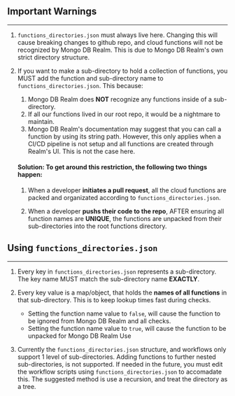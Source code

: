 ## Important Warnings
---
1. ```functions_directories.json``` must always live here. Changing this will cause breaking changes to github repo, and cloud functions will not be recognized by Mongo DB Realm. This is due to Mongo DB Realm's own strict directory structure.

2.  If you want to make a sub-directory to hold a collection of functions, you MUST add the function and sub-directory name to ```functions_directories.json```. This because: 
    1. Mongo DB Realm does **NOT** recognize any functions inside of a sub-directory. 
    2. If all our functions lived in our root repo, it would be a nightmare to maintain.
    3. Mongo DB Realm's documentation may suggest that you can call a function by using its string path. However, this only applies when a CI/CD pipeline is not setup and all functions are created through Realm's UI. This is not the case here.
    
    #### Solution: To get around this restriction, the following two things happen: 

    1. When a developer **initiates a pull request**, all the cloud functions are packed and organizated according to ```functions_directories.json```. 
    
    2. When a developer **pushs their code to the repo**, AFTER ensuring all function names are **UNIQUE**, the functions are unpacked from their sub-directories into the root functions directory.

## Using ```functions_directories.json```
---
1. Every key in ```functions_directories.json``` represents a sub-directory. The key name MUST match the sub-directory name **EXACTLY**. 

2. Every key value is a map/object, that holds the **names of all functions** in that sub-directory. This is to keep lookup times fast during checks. 
    * Setting the function name value to ```false```, will cause the function to be ignored from Mongo DB Realm and all checks. 
    * Setting the function name value to  ```true```, will cause the function to be unpacked for Mongo DB Realm Use

3. Currently the ```functions_directories.json``` structure, and workflows only support 1 level of sub-directories. Adding functions to further nested sub-directories, is not supported. If needed in the future, you must edit the workflow scripts using ```functions_directories.json``` to accomadate this. The suggested method is use a recursion, and treat the directory as a tree. 